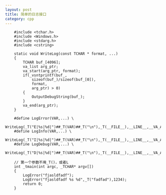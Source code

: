 ```yaml
---
layout: post
title: 简单的日志接口
category: cpp
---
```


        #include <tchar.h>
        #include <Windows.h>
        #include <stdarg.h>
        #include <cstring>

        static void WriteLog(const TCHAR * format, ...)
        {
            TCHAR buf_[4096];
            va_list arg_ptr;
            va_start(arg_ptr, format);
            if(_vsntprintf(buf_,
                sizeof(buf_)/sizeof(buf_[0]),
                format,
                arg_ptr) > 0)
            {
                OutputDebugString(buf_);
            }
            va_end(arg_ptr);
        }

        #define LogError(VAR,...) \
            WriteLog(_T("E|%s|%d|")##_T(VAR)##_T("\n"),_T(__FILE__),__LINE__,__VA_ARGS__)
        #define LogInfo(VAR,...) \
            WriteLog(_T("I|%s|%d|")##_T(VAR)##_T("\n"),_T(__FILE__),__LINE__,__VA_ARGS__)
        #define LogDebug(VAR,...) \
            WriteLog(_T("D|%s|%d|")##_T(VAR)##_T("\n"),_T(__FILE__),__LINE__,__VA_ARGS__)

        // 第一个参数不用_T()，或者L
        int _tmain(int argc, _TCHAR* argv[])
        {
            LogError("fjasldfadf");
            LogError("fjasldfadf %s %d",_T("fadfad"),1234);
            return 0;
        }